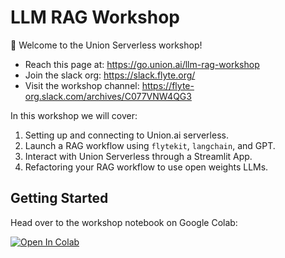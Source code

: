 # LLM RAG Workshop

👋 Welcome to the Union Serverless workshop!

- Reach this page at: https://go.union.ai/llm-rag-workshop
- Join the slack org: https://slack.flyte.org/
- Visit the workshop channel: https://flyte-org.slack.com/archives/C077VNW4QG3

In this workshop we will cover:

1. Setting up and connecting to Union.ai serverless.
2. Launch a RAG workflow using `flytekit`, `langchain`, and GPT.
3. Interact with Union Serverless through a Streamlit App.
4. Refactoring your RAG workflow to use open weights LLMs.

## Getting Started

Head over to the workshop notebook on Google Colab:

[![Open In Colab](https://colab.research.google.com/assets/colab-badge.svg)](https://colab.research.google.com/github/unionai-oss/union-rag/blob/main/workshop.ipynb)
